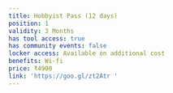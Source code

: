 ```yaml
---
title: Hobbyist Pass (12 days)
position: 1
validity: 3 Months
has tool access: true
has community events: false
locker access: Available on additional cost
benefits: Wi-fi
price: ₹4900
link: 'https://goo.gl/zt2Atr '
---
```


